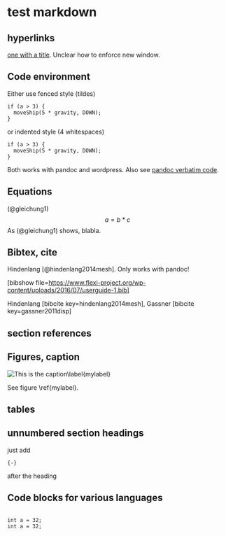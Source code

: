 # test markdown
## hyperlinks
[one with a title](http://fsf.org "click here for a good time!"). Unclear how to enforce new window.

## Code environment
Either use fenced style (tildes) 

~~~~~~~
if (a > 3) {
  moveShip(5 * gravity, DOWN);
}
~~~~~~~

or indented style (4 whitespaces)

    if (a > 3) {
      moveShip(5 * gravity, DOWN);
    }

Both works with pandoc and wordpress. Also see [pandoc verbatim code](http://pandoc.org/README.html#verbatim-code-blocks "pandoc verbatim code").

## Equations
(@gleichung1) $$a=b*c$$
As (@gleichung1) shows, blabla.

## Bibtex, cite
Hindenlang [@hindenlang2014mesh]. Only works with pandoc!

[bibshow file=https://www.flexi-project.org/wp-content/uploads/2016/07/userguide-1.bib]

Hindenlang [bibcite key=hindenlang2014mesh], Gassner [bibcite key=gassner2011disp]


## section references
## Figures, caption
![This is the caption\label{mylabel}](https://www.flexi-project.org/wp-content/uploads/2016/01/M7_ROE_N7M10_q_0000060p2000000.jpg)

See figure \ref{mylabel}.

## tables
## unnumbered section headings
  just add 

    {-}

 after the heading

## Code blocks for various languages

``` {.C}

int a = 32;
int a = 32;

```
